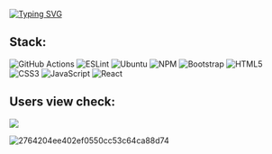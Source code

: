 <a align="center" href="https://git.io/typing-svg"><img src="https://readme-typing-svg.herokuapp.com?font=Fira+Code&weight=600&duration=2000&pause=500&color=550D1C&background=FF000000&center=true&width=435&height=60&lines=Junior+frontend+developer" alt="Typing SVG" /></a>

## Stack:
![GitHub Actions](https://img.shields.io/badge/github%20actions-%232671E5.svg?style=for-the-badge&logo=githubactions&logoColor=white)
![ESLint](https://img.shields.io/badge/ESLint-4B3263?style=for-the-badge&logo=eslint&logoColor=white)
![Ubuntu](https://img.shields.io/badge/Ubuntu-E95420?style=for-the-badge&logo=ubuntu&logoColor=white)
![NPM](https://img.shields.io/badge/NPM-%23CB3837.svg?style=for-the-badge&logo=npm&logoColor=white)
![Bootstrap](https://img.shields.io/badge/bootstrap-%23563D7C.svg?style=for-the-badge&logo=bootstrap&logoColor=white)
![HTML5](https://img.shields.io/badge/html5-%23E34F26.svg?style=for-the-badge&logo=html5&logoColor=white)
![CSS3](https://img.shields.io/badge/css3-%231572B6.svg?style=for-the-badge&logo=css3&logoColor=white)
![JavaScript](https://img.shields.io/badge/javascript-%23323330.svg?style=for-the-badge&logo=javascript&logoColor=%23F7DF1E)
![React](https://img.shields.io/badge/react-%2320232a.svg?style=for-the-badge&logo=react&logoColor=%2361DAFB)

## Users view check:
![](https://komarev.com/ghpvc/?username=Skeler667)

![2764204ee402ef0550cc53c64ca88d74](https://user-images.githubusercontent.com/85356853/224777670-9602cdcc-2ef9-40fc-88b8-28bae2728cf2.gif)
